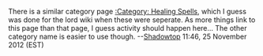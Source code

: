 There is a similar category page [:Category: Healing
Spells](:Category:_Healing_Spells "wikilink"), which I guess was done
for the lord wiki when these were seperate. As more things link to this
page than that page, I guess activity should happen here... The other
category name is easier to use though.
--[Shadowtop](User:Shadowtop "wikilink") 11:46, 25 November 2012 (EST)
